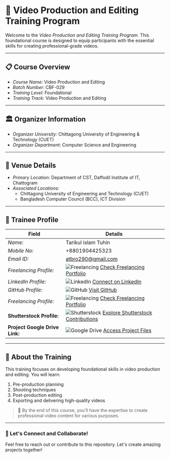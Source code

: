 # 🎥 Video Production and Editing Training Program  

Welcome to the *Video Production and Editing Training Program*. This foundational course is designed to equip participants with the essential skills for creating professional-grade videos.  

---

## 📋 Course Overview  
- *Course Name:* Video Production and Editing  
- *Batch Number:* CBF-029  
- *Training Level:* Foundational  
- *Training Track:* Video Production and Editing  

---

## 🏛 Organizer Information  
- *Organizer University:* Chittagong University of Engineering & Technology (CUET)  
- *Organizer Department:* Computer Science and Engineering  

---

## 📍 Venue Details  
- *Primary Location:* Department of CST, Daffodil Institute of IT, Chattogram  
- *Associated Locations:*  
  - Chittagong University of Engineering and Technology (CUET)  
  - Bangladesh Computer Council (BCC), ICT Division  

---

## 👤 Trainee Profile  

| Field                   | Details                                                                 |
|-------------------------|-------------------------------------------------------------------------|
| *Name:*               | Tarikul islam Tuhin                                                         |
| *Mobile No:*          | +8801904425323                                                          |
| *Email ID:*           | atbro290@gmail.com                                                 |
| *Freelancing Profile:* | ![Freelancing](https://img.shields.io/badge/Freelancing-Portfolio-green) [Check Freelancing Portfolio](https://www.youtube.com/@tarikulislamanimation) |
| *LinkedIn Profile:*   | ![LinkedIn](https://img.shields.io/badge/LinkedIn-Connect-blue?logo=linkedin) [Connect on LinkedIn]([https://www.linkedin.com/in/nusrat-jerin-709b0b331/](https://www.linkedin.com/in/tarikulislamanimator/)) |
| *GitHub Profile:*     | ![GitHub](https://img.shields.io/badge/GitHub-Follow-black?logo=github) [Visit GitHub]([https://github.com/nusratJE](https://github.com/tarikulislamanimator)) |
| *Freelancing Profile:*| ![Freelancing](https://img.shields.io/badge/Freelancing-Portfolio-green) [Check Freelancing Portfolio](https://www.fiverr.com/tuhin_islam07) |
| **Shutterstock Profile:**| ![Shutterstock](https://img.shields.io/badge/Shutterstock-Contribute-red) [Explore Shutterstock Contributions](https://www.shutterstock.com/g/Tarikulislam07) |
| **Project Google Drive Link:** | ![Google Drive](https://img.shields.io/badge/Google%20Drive-Projects-yellowgreen?logo=google-drive) [Access Project Files](https://drive.google.com/drive/folders/1Km970iAOrUUBizvb3TIQQhDv2Zc8Cybx?) |


---

## 🚀 About the Training  
This training focuses on developing foundational skills in video production and editing. You will learn:  
1. Pre-production planning  
2. Shooting techniques  
3. Post-production editing  
4. Exporting and delivering high-quality videos  

> 🎯 By the end of this course, you'll have the expertise to create professional video content for various purposes.  

---

### 🎉 Let's Connect and Collaborate!  
Feel free to reach out or contribute to this repository. Let's create amazing projects together!
